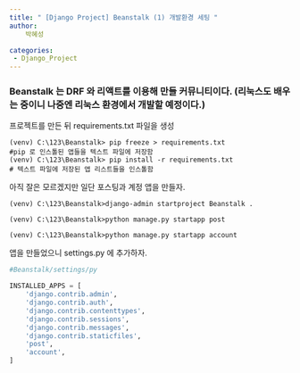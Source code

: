 ```yaml
---
title: " [Django Project] Beanstalk (1) 개발환경 세팅 "
author:
    박혜성

categories:
 - Django_Project
---
```



### Beanstalk 는 DRF 와 리액트를 이용해 만들 커뮤니티이다. (리눅스도 배우는 중이니 나중엔 리눅스 환경에서 개발할 예정이다.)

프로젝트를 만든 뒤 requirements.txt 파일을 생성

```shell
(venv) C:\123\Beanstalk> pip freeze > requirements.txt
#pip 로 인스톨된 앱들을 텍스트 파일에 저장함
(venv) C:\123\Beanstalk> pip install -r requirements.txt
# 텍스트 파일에 저장된 앱 리스트들을 인스톨함
```

아직 잘은 모르겠지만 일단 포스팅과 계정 앱을 만들자.
```shell
(venv) C:\123\Beanstalk>django-admin startproject Beanstalk .

(venv) C:\123\Beanstalk>python manage.py startapp post

(venv) C:\123\Beanstalk>python manage.py startapp account
```
앱을 만들었으니 settings.py 에 추가하자.
```python
#Beanstalk/settings/py

INSTALLED_APPS = [
    'django.contrib.admin',
    'django.contrib.auth',
    'django.contrib.contenttypes',
    'django.contrib.sessions',
    'django.contrib.messages',
    'django.contrib.staticfiles',
    'post',
    'account',
]
```
